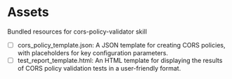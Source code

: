 # Assets

Bundled resources for cors-policy-validator skill

- [ ] cors_policy_template.json: A JSON template for creating CORS policies, with placeholders for key configuration parameters.
- [ ] test_report_template.html: An HTML template for displaying the results of CORS policy validation tests in a user-friendly format.
